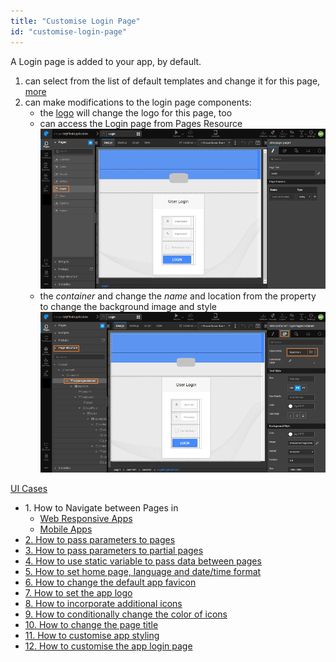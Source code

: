 ```yaml
---
title: "Customise Login Page"
id: "customise-login-page"
---
```


A Login page is added to your app, by default.

1. can select from the list of default templates and change it for this page, [more](/learn/app-development/ui-design/page-concepts/page-templates/)
2. can make modifications to the login page components:
    - the [logo](/learn/how-tos/changing-app-logo/) will change the logo for this page, too
    - can access the Login page from Pages Resource [![](../assets/design_login-1.png)](../assets/design_login-1.png)
    - the _container_ and change the _name_ and location from the property to change the background image and style [![](../assets/design_login_style.png)](../assets/design_login_style.png)

[UI Cases](/learn/app-development/ui-design/use-cases-ui-design/)

- 1\. How to Navigate between Pages in
    - [Web Responsive Apps](/learn/responsive-web/web-ui-design/#page-navigation)
    - [Mobile Apps](/learn/hybrid-mobile/mobile-page-concepts/#page-navigation-actions)
- [2\. How to pass parameters to pages](/learn/how-tos/passing-parameters-pages/)
- [3\. How to pass parameters to partial pages](/learn/how-tos/passing-parameters-partial-page/)
- [4\. How to use static variable to pass data between pages](/learn/how-tos/use-static-variable-pass-data-pages/)
- [5\. How to set home page, language and date/time format](/learn/how-tos/setting-language-date-format/)
- [6\. How to change the default app favicon](/learn/how-tos/changing-default-favicon/)
- [7\. How to set the app logo](/learn/how-tos/changing-app-logo/)
- [8\. How to incorporate additional icons](/learn/how-tos/incorporating-additional-icons/)
- [9\. How to conditionally change the color of icons](/learn/how-tos/displaying-icon-color-based-upon-condition/)
- [10\. How to change the page title](/learn/how-tos/changing-page-title/)
- [11\. How to customise app styling](/learn/how-tos/customise-app-style/)
- [12\. How to customise the app login page](/learn/how-tos/customise-login-page/)
